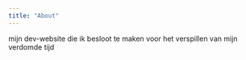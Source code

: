 ```yaml
---
title: "About"
---
```

mijn dev-website
die ik besloot te maken voor het verspillen van mijn verdomde tijd



